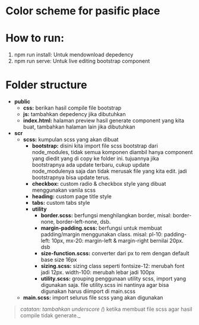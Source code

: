 # Color scheme for pasific place

# How to run:
1. npm run install: Untuk mendownload depedency
2. npm run serve: Untuk live editing bootstrap component

# Folder structure
* __public__
  * __css:__ berikan hasil compile file bootstrap
  * __js:__ tambahkan depedency jika dibutuhkan
  * __index.html:__ halaman preview hasil generate component yang kita buat, tambahkan halaman lain jika dibutuhkan
* __scr__
  * __scss:__ kumpulan scss yang akan dibuat
    * __bootstrap:__ disini kita import file scss bootstrap dari node_modules, tidak semua komponen diambil hanya component yang diedit yang di copy ke folder ini. tujuannya jika bootstrapnya ada update terbaru, cukup update node_modulenya saja dan tidak merusak file yang kita edit. jadi bootstrapnya bisa update terus.
    * __checkbox:__ custom radio & checkbox style yang dibuat menggunakan vanila scss
    * __heading:__ custom page title style
    * __tabs:__ custom tabs style 
    * __utility__
      * __border.scss:__ berfungsi menghilangkan border, misal: border-none, border-left-none, dsb.
      * __margin-padding.scss:__ berfungsi untuk membuat padding/margin menggunakan class. misal: pl-10: padding-left: 10px, mx-20: margin-left & margin-right bernilai 20px. dsb
      * __size-function.scss:__ converter dari px to rem dengan default base size 16px
      * __sizing.scss:__ sizing class seperti fontsize-12: merubah font jadi 12px. width-100: merubah lebar jadi 100px
      * __utility.scss:__ grouping penggunaan utility scss, import yang digunakan saja. file utility.scss ini nantinya agar bisa digunakan harus diimport di main.scss
   * __main.scss:__ import selurus file scss yang akan digunakan

> _catatan: tambahkan underscore (_) ketika membuat file scss agar hasil compile tidak generate._ 
